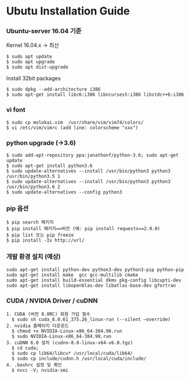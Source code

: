 # Ubutu Installation Guide 

### Ubuntu-server 16.04 기준
Kernel 16.04.x -> 최신
```
$ sudo apt update
$ sudo apt upgrade
$ sudo apt dist-upgrade
```
Install 32bit packages 
```
$ sudo dpkg --add-architecture i386
$ sudo apt-get install libc6:i386 libncurses5:i386 libstdc++6:i386
```
### vi font 
```
$ sudo cp molokai.vim  /usr/share/vim/vim74/colors/
$ vi /etc/vim/vimrc (add line: colorscheme "xxx")
```
### python upgrade (->3.6)
```
$ sudo add-apt-repository ppa:jonathonf/python-3.6; sudo apt-get update
$ sudo apt-get install python3.6
$ sudo update-alternatives --install /usr/bin/python3 python3 /usr/bin/python3.5 1
$ sudo update-alternatives --install /usr/bin/python3 python3 /usr/bin/python3.6 2
$ sudo update-alternatives --config python3
```
### pip 옵션
```
$ pip search 패키지 
$ pip install 패키지==버전 (예: pip install requests==2.9.0)
$ pip list 또는 pip freeze
$ pip install -Iv http://url/
```

### 개발 환경 설치 (예상)
```
sudo apt-get install python-dev python3-dev python3-pip python-pip 
sudo apt-get install make  gcc gcc-multilib cmake
sudo apt-get install build-essential dkms pkg-config libcupti-dev
sudo apt-get install libopenblas-dev libatlas-base-dev gfortran
```

### CUDA / NVIDIA Driver / cuDNN 
```
1. CUDA (버전 8.0RC) 회원 가입 필수
  $ sudo sh cuda_8.0.61_375.26_linux-run (--silent –override) 
2. nvidia 홈페이지 다운로드 
  $ chmod +x NVIDIA-Linux-x86_64-384.98.run
  $ sudo NVIDIA-Linux-x86_64-384.98.run
3. cuDNN 6.0 설치 (cudnn-8.0-linux-x64-v6.0.tgz)
  $ cd cuda; 
  $ sudo cp lib64/libcu* /usr/local/cuda/lib64/
  $ sudo cp include/cudnn.h /usr/local/cuda/include/
4. .bashrc 설정 및 확인
  $ nvcc -V; nvidia-smi
```
